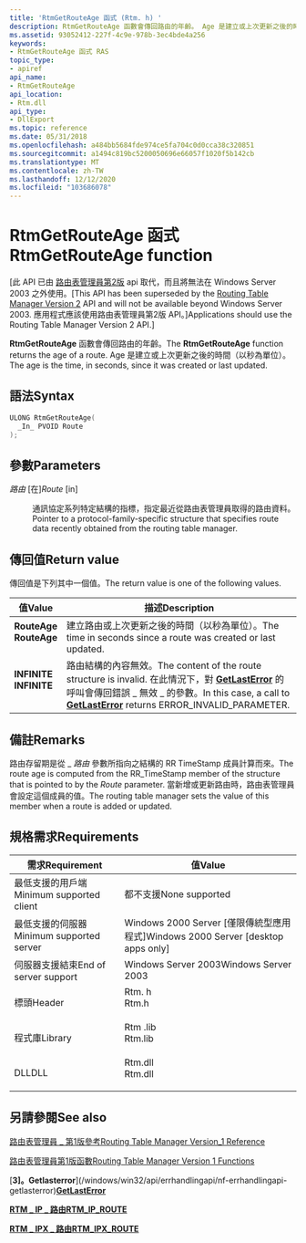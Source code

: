 ```yaml
---
title: 'RtmGetRouteAge 函式 (Rtm. h) '
description: RtmGetRouteAge 函數會傳回路由的年齡。 Age 是建立或上次更新之後的時間（以秒為單位）。
ms.assetid: 93052412-227f-4c9e-978b-3ec4bde4a256
keywords:
- RtmGetRouteAge 函式 RAS
topic_type:
- apiref
api_name:
- RtmGetRouteAge
api_location:
- Rtm.dll
api_type:
- DllExport
ms.topic: reference
ms.date: 05/31/2018
ms.openlocfilehash: a484bb5684fde974ce5fa704c0d0cca38c320851
ms.sourcegitcommit: a1494c819bc5200050696e66057f1020f5b142cb
ms.translationtype: MT
ms.contentlocale: zh-TW
ms.lasthandoff: 12/12/2020
ms.locfileid: "103686078"
---
```

# <a name="rtmgetrouteage-function"></a><span data-ttu-id="438b2-105">RtmGetRouteAge 函式</span><span class="sxs-lookup"><span data-stu-id="438b2-105">RtmGetRouteAge function</span></span>

<span data-ttu-id="438b2-106">\[此 API 已由 [路由表管理員第2版](about-routing-table-manager-version-2.md) api 取代，而且將無法在 Windows Server 2003 之外使用。</span><span class="sxs-lookup"><span data-stu-id="438b2-106">\[This API has been superseded by the [Routing Table Manager Version 2](about-routing-table-manager-version-2.md) API and will not be available beyond Windows Server 2003.</span></span> <span data-ttu-id="438b2-107">應用程式應該使用路由表管理員第2版 API。\]</span><span class="sxs-lookup"><span data-stu-id="438b2-107">Applications should use the Routing Table Manager Version 2 API.\]</span></span>

<span data-ttu-id="438b2-108">**RtmGetRouteAge** 函數會傳回路由的年齡。</span><span class="sxs-lookup"><span data-stu-id="438b2-108">The **RtmGetRouteAge** function returns the age of a route.</span></span> <span data-ttu-id="438b2-109">Age 是建立或上次更新之後的時間（以秒為單位）。</span><span class="sxs-lookup"><span data-stu-id="438b2-109">The age is the time, in seconds, since it was created or last updated.</span></span>

## <a name="syntax"></a><span data-ttu-id="438b2-110">語法</span><span class="sxs-lookup"><span data-stu-id="438b2-110">Syntax</span></span>


```C++
ULONG RtmGetRouteAge(
  _In_ PVOID Route
);
```



## <a name="parameters"></a><span data-ttu-id="438b2-111">參數</span><span class="sxs-lookup"><span data-stu-id="438b2-111">Parameters</span></span>

<dl> <dt>

<span data-ttu-id="438b2-112">*路由* \[在\]</span><span class="sxs-lookup"><span data-stu-id="438b2-112">*Route* \[in\]</span></span>
</dt> <dd>

<span data-ttu-id="438b2-113">通訊協定系列特定結構的指標，指定最近從路由表管理員取得的路由資料。</span><span class="sxs-lookup"><span data-stu-id="438b2-113">Pointer to a protocol-family-specific structure that specifies route data recently obtained from the routing table manager.</span></span>

</dd> </dl>

## <a name="return-value"></a><span data-ttu-id="438b2-114">傳回值</span><span class="sxs-lookup"><span data-stu-id="438b2-114">Return value</span></span>

<span data-ttu-id="438b2-115">傳回值是下列其中一個值。</span><span class="sxs-lookup"><span data-stu-id="438b2-115">The return value is one of the following values.</span></span>



| <span data-ttu-id="438b2-116">值</span><span class="sxs-lookup"><span data-stu-id="438b2-116">Value</span></span>                                                                                   | <span data-ttu-id="438b2-117">描述</span><span class="sxs-lookup"><span data-stu-id="438b2-117">Description</span></span>                                                                                                                                                  |
|-----------------------------------------------------------------------------------------|--------------------------------------------------------------------------------------------------------------------------------------------------------------|
| <dl> <span data-ttu-id="438b2-118"><dt>**RouteAge**</dt></span><span class="sxs-lookup"><span data-stu-id="438b2-118"><dt>**RouteAge**</dt></span></span> </dl> | <span data-ttu-id="438b2-119">建立路由或上次更新之後的時間（以秒為單位）。</span><span class="sxs-lookup"><span data-stu-id="438b2-119">The time in seconds since a route was created or last updated.</span></span><br/>                                                                                    |
| <dl> <span data-ttu-id="438b2-120"><dt>**INFINITE**</dt></span><span class="sxs-lookup"><span data-stu-id="438b2-120"><dt>**INFINITE**</dt></span></span> </dl> | <span data-ttu-id="438b2-121">路由結構的內容無效。</span><span class="sxs-lookup"><span data-stu-id="438b2-121">The content of the route structure is invalid.</span></span> <span data-ttu-id="438b2-122">在此情況下，對 [**GetLastError**](/windows/win32/api/errhandlingapi/nf-errhandlingapi-getlasterror) 的呼叫會傳回錯誤 \_ 無效 \_ 的參數。</span><span class="sxs-lookup"><span data-stu-id="438b2-122">In this case, a call to [**GetLastError**](/windows/win32/api/errhandlingapi/nf-errhandlingapi-getlasterror) returns ERROR\_INVALID\_PARAMETER.</span></span><br/> |



 

## <a name="remarks"></a><span data-ttu-id="438b2-123">備註</span><span class="sxs-lookup"><span data-stu-id="438b2-123">Remarks</span></span>

<span data-ttu-id="438b2-124">路由存留期是從 \_ *路由* 參數所指向之結構的 RR TimeStamp 成員計算而來。</span><span class="sxs-lookup"><span data-stu-id="438b2-124">The route age is computed from the RR\_TimeStamp member of the structure that is pointed to by the *Route* parameter.</span></span> <span data-ttu-id="438b2-125">當新增或更新路由時，路由表管理員會設定這個成員的值。</span><span class="sxs-lookup"><span data-stu-id="438b2-125">The routing table manager sets the value of this member when a route is added or updated.</span></span>

## <a name="requirements"></a><span data-ttu-id="438b2-126">規格需求</span><span class="sxs-lookup"><span data-stu-id="438b2-126">Requirements</span></span>



| <span data-ttu-id="438b2-127">需求</span><span class="sxs-lookup"><span data-stu-id="438b2-127">Requirement</span></span> | <span data-ttu-id="438b2-128">值</span><span class="sxs-lookup"><span data-stu-id="438b2-128">Value</span></span> |
|-------------------------------------|------------------------------------------------------------------------------------|
| <span data-ttu-id="438b2-129">最低支援的用戶端</span><span class="sxs-lookup"><span data-stu-id="438b2-129">Minimum supported client</span></span><br/> | <span data-ttu-id="438b2-130">都不支援</span><span class="sxs-lookup"><span data-stu-id="438b2-130">None supported</span></span><br/>                                                          |
| <span data-ttu-id="438b2-131">最低支援的伺服器</span><span class="sxs-lookup"><span data-stu-id="438b2-131">Minimum supported server</span></span><br/> | <span data-ttu-id="438b2-132">Windows 2000 Server \[僅限傳統型應用程式\]</span><span class="sxs-lookup"><span data-stu-id="438b2-132">Windows 2000 Server \[desktop apps only\]</span></span><br/>                               |
| <span data-ttu-id="438b2-133">伺服器支援結束</span><span class="sxs-lookup"><span data-stu-id="438b2-133">End of server support</span></span><br/>    | <span data-ttu-id="438b2-134">Windows Server 2003</span><span class="sxs-lookup"><span data-stu-id="438b2-134">Windows Server 2003</span></span><br/>                                                     |
| <span data-ttu-id="438b2-135">標頭</span><span class="sxs-lookup"><span data-stu-id="438b2-135">Header</span></span><br/>                   | <dl> <span data-ttu-id="438b2-136"><dt>Rtm. h</dt></span><span class="sxs-lookup"><span data-stu-id="438b2-136"><dt>Rtm.h</dt></span></span> </dl>   |
| <span data-ttu-id="438b2-137">程式庫</span><span class="sxs-lookup"><span data-stu-id="438b2-137">Library</span></span><br/>                  | <dl> <span data-ttu-id="438b2-138"><dt>Rtm .lib</dt></span><span class="sxs-lookup"><span data-stu-id="438b2-138"><dt>Rtm.lib</dt></span></span> </dl> |
| <span data-ttu-id="438b2-139">DLL</span><span class="sxs-lookup"><span data-stu-id="438b2-139">DLL</span></span><br/>                      | <dl> <span data-ttu-id="438b2-140"><dt>Rtm.dll</dt></span><span class="sxs-lookup"><span data-stu-id="438b2-140"><dt>Rtm.dll</dt></span></span> </dl> |



## <a name="see-also"></a><span data-ttu-id="438b2-141">另請參閱</span><span class="sxs-lookup"><span data-stu-id="438b2-141">See also</span></span>

<dl> <dt>

[<span data-ttu-id="438b2-142">路由表管理員 \_ 第1版參考</span><span class="sxs-lookup"><span data-stu-id="438b2-142">Routing Table Manager Version\_1 Reference</span></span>](routing-table-manager-version-1-reference.md)
</dt> <dt>

[<span data-ttu-id="438b2-143">路由表管理員第1版函數</span><span class="sxs-lookup"><span data-stu-id="438b2-143">Routing Table Manager Version 1 Functions</span></span>](routing-table-manager-version-1-functions.md)
</dt> <dt>

<span data-ttu-id="438b2-144">[**3]。Getlasterror**](/windows/win32/api/errhandlingapi/nf-errhandlingapi-getlasterror)</span><span class="sxs-lookup"><span data-stu-id="438b2-144">[**GetLastError**](/windows/win32/api/errhandlingapi/nf-errhandlingapi-getlasterror)</span></span>
</dt> <dt>

[<span data-ttu-id="438b2-145">**RTM \_ IP \_ 路由**</span><span class="sxs-lookup"><span data-stu-id="438b2-145">**RTM\_IP\_ROUTE**</span></span>](rtm-ip-route.md)
</dt> <dt>

[<span data-ttu-id="438b2-146">**RTM \_ IPX \_ 路由**</span><span class="sxs-lookup"><span data-stu-id="438b2-146">**RTM\_IPX\_ROUTE**</span></span>](rtm-ipx-route.md)
</dt> </dl>

 

